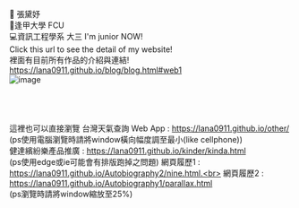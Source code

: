 👩 張黛妤</br>
🏫逢甲大學 FCU</br>
💻資訊工程學系 大三 I'm junior NOW!</br>
Click this url to see the detail of my website!<br>
裡面有目前所有作品的介紹與連結!<br>
https://lana0911.github.io/blog/blog.html#web1<br>
![image](https://github.com/lana0911/lana0911/blob/main/ings/20210406_232417.gif)
<br><br><br><br><br>
這裡也可以直接瀏覽
台灣天氣查詢 Web App : https://lana0911.github.io/other/<br>   (ps使用電腦瀏覽時請將window橫向幅度調至最小(like cellphone))<br> 
健達繽紛樂產品推廣 : https://lana0911.github.io/kinder/kinda.html<br>(ps使用edge或ie可能會有排版跑掉之問題)
網頁履歷1 : https://lana0911.github.io/Autobiography2/nine.html.<br>
網頁履歷2 : https://lana0911.github.io/Autobiography1/parallax.html<br>(ps瀏覽時請將window縮放至25%)


